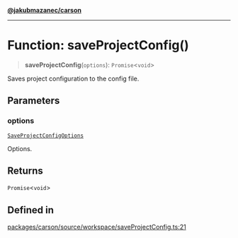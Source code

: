 [**@jakubmazanec/carson**](../README.md)

---

# Function: saveProjectConfig()

> **saveProjectConfig**(`options`): `Promise`\<`void`\>

Saves project configuration to the config file.

## Parameters

### options

[`SaveProjectConfigOptions`](../type-aliases/SaveProjectConfigOptions.md)

Options.

## Returns

`Promise`\<`void`\>

## Defined in

[packages/carson/source/workspace/saveProjectConfig.ts:21](https://github.com/jakubmazanec/tools/blob/077fa4993ebe623b1c463499cc41912353ae6eb1/packages/carson/source/workspace/saveProjectConfig.ts#L21)
